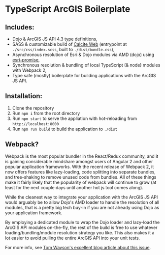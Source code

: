 # TypeScript ArcGIS Boilerplate

## Includes: 

- Dojo & ArcGIS JS API 4.3 type definitions,
- SASS & customizable build of [Calcite Web](https://esri.github.io/calcite-web/) (entrypoint at `./src/css/index.scss`, built to `./dist/bundle.css`),
- Asynchronous resolution of Esri & Dojo modules via AMD (dojo) using [esri-promise](https://www.npmjs.com/package/esri-promise),
- Synchronous resolution & bundling of local TypeScript (& node) modules with Webpack 2,
- Type safe (mostly) boilerplate for building applications with the ArcGIS JS API.

## Installation:

1. Clone the repository
2. Run `npm i` from the root directory
3. Run `npm start` to serve the appliation with hot-reloading from `http://localhost:8000`
4. Run `npm run build` to build the application to `./dist`

## Webpack?

Webpack is the most popular bundler in the React/Redux community, and it is gaining considerable mindshare amongst users of Angular 2 and other popular application frameworks. With the recent release of Webpack 2, it now offers features like lazy-loading, code splitting into separate bundles, and tree-shaking to remove unused code from bundles. All of these things make it fairly likely that the popularity of webpack will continue to grow (at least for the next couple days until another hot js tool comes along).

While the cleanest way to integrate your application with the ArcGIS JS API would arguably be to allow Dojo's AMD loader to handle the resolution of all modules, that is a pretty big tech buy-in if you are not already using Dojo as your application framework.

By employing a dedicated module to wrap the Dojo loader and lazy-load the ArcGIS API modules on-the-fly, the rest of the build is free to use whatever loading/bundling/module resolution strategy you like. This also makes it a lot easier to avoid pulling the entire ArcGIS API into your unit tests.

For more info, see [Tom Wayson's excellent blog article about this issue](http://tomwayson.com/2016/11/27/using-the-arcgis-api-for-javascript-in-applications-built-with-webpack/).